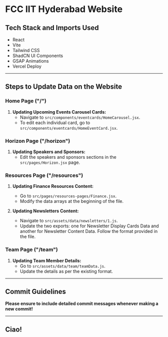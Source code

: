 # FCC IIT Hyderabad Website

## Tech Stack and Imports Used
- React
- Vite
- Tailwind CSS
- ShadCN UI Components
- GSAP Animations
- Vercel Deploy

---

## Steps to Update Data on the Website

### Home Page ("/")
1. **Updating Upcoming Events Carousel Cards:**
   - Navigate to `src/components/eventcards/HomeCarousel.jsx`.
   - To edit each individual card, go to `src/components/eventcards/HomeEventCard.jsx`.

### Horizon Page ("/horizon")
1. **Updating Speakers and Sponsors:**
   - Edit the speakers and sponsors sections in the `src/pages/Horizon.jsx` page.

### Resources Page ("/resources")
1. **Updating Finance Resources Content:**
   - Go to `src/pages/resources-pages/Finance.jsx`.
   - Modify the data arrays at the beginning of the file.

2. **Updating Newsletters Content:**
   - Navigate to `src/assets/data/newsletters/1.js`.
   - Update the two exports: one for Newsletter Display Cards Data and another for Newsletter Content Data. Follow the format provided in the file.

### Team Page ("/team")
1. **Updating Team Member Details:**
   - Go to `src/assets/data/team/teamData.js`.
   - Update the details as per the existing format.

---

## Commit Guidelines
**Please ensure to include detailed commit messages whenever making a new commit!**

---

## Ciao!
